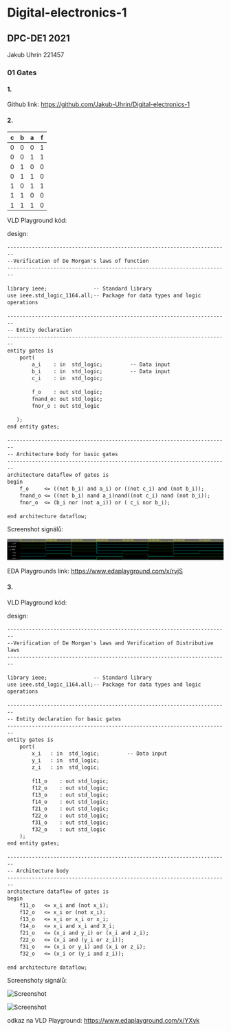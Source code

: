 # Digital-electronics-1
## DPC-DE1  2021
Jakub Uhrin 221457
### 01 Gates

#### 1. 

Github link: https://github.com/Jakub-Uhrin/Digital-electronics-1

#### 2. 

| c | b | a | f |
|---|---|---|---|
| 0 | 0 | 0 | 1 |
| 0 | 0 | 1 | 1 |
| 0 | 1 | 0 | 0 |
| 0 | 1 | 1 | 0 |
| 1 | 0 | 1 | 1 |
| 1 | 1 | 0 | 0 |
| 1 | 1 | 1 | 0 |



VLD Playground kód:

design:
```
------------------------------------------------------------------------
--Verification of De Morgan's laws of function
------------------------------------------------------------------------

library ieee;               -- Standard library
use ieee.std_logic_1164.all;-- Package for data types and logic operations

------------------------------------------------------------------------
-- Entity declaration 
------------------------------------------------------------------------
entity gates is
    port(
        a_i    : in  std_logic;         -- Data input
        b_i    : in  std_logic;         -- Data input
        c_i	   : in  std_logic;
       
        f_o    : out std_logic; 
        fnand_o: out std_logic;
        fnor_o : out std_logic
       
   );
end entity gates;

------------------------------------------------------------------------
-- Architecture body for basic gates
------------------------------------------------------------------------
architecture dataflow of gates is
begin
    f_o     <= ((not b_i) and a_i) or ((not c_i) and (not b_i));
    fnand_o <= ((not b_i) nand a_i)nand((not c_i) nand (not b_i));
    fnor_o  <= (b_i nor (not a_i)) or ( c_i nor b_i);

end architecture dataflow;
```


Screenshot signálů:

![Screenshot](signals.png)

EDA Playgrounds link: https://www.edaplayground.com/x/rvjS

#### 3.

VLD Playground kód:

design:
```
------------------------------------------------------------------------
--Verification of De Morgan's laws and Verification of Distributive laws
------------------------------------------------------------------------

library ieee;               -- Standard library
use ieee.std_logic_1164.all;-- Package for data types and logic operations

------------------------------------------------------------------------
-- Entity declaration for basic gates
------------------------------------------------------------------------
entity gates is
    port(
        x_i   : in  std_logic;         -- Data input
        y_i   : in  std_logic;        
        z_i	  : in  std_logic;
       
        f11_o    : out std_logic; 
        f12_o    : out std_logic;
        f13_o    : out std_logic;
        f14_o    : out std_logic;
        f21_o    : out std_logic;
        f22_o    : out std_logic;
        f31_o	 : out std_logic;
        f32_o	 : out std_logic
    );
end entity gates;

------------------------------------------------------------------------
-- Architecture body 
------------------------------------------------------------------------
architecture dataflow of gates is
begin
    f11_o   <= x_i and (not x_i);
    f12_o   <= x_i or (not x_i);
    f13_o   <= x_i or x_i or x_i;
    f14_o   <= x_i and x_i and X_i;
    f21_o   <= (x_i and y_i) or (x_i and z_i);
    f22_o   <= (x_i and (y_i or z_i));
    f31_o   <= (x_i or y_i) and (x_i or z_i);
    f32_o   <= (x_i or (y_i and z_i));

end architecture dataflow;
```

Screenshoty signálů:

![Screenshot](images/signály_x.png)

![Screenshot](images/signály_dis.png)

odkaz na VLD Playground: https://www.edaplayground.com/x/YXyk
